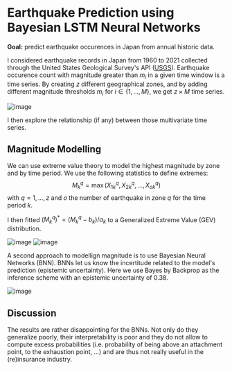 # Earthquake Prediction using Bayesian LSTM Neural Networks

**Goal:** predict earthquake occurences in Japan from annual historic data.

I considered earthquake records in Japan from 1960 to 2021 collected through the United States Geological Survey's API ([USGS](https://www.usgs.gov/)).
Earthquake occurence count with magnitude greater than $m_i$ in a given time window is a time series. By creating $z$ different geographical zones, and by adding different magnitude thresholds $m_i$ for $i \in \{1, ..., M \}$, we get $z \times M$ time series.

![image](https://user-images.githubusercontent.com/85329709/203319566-b68adf9d-6299-495d-b33e-9bb6a50cca58.png)

I then explore the relationship (if any) between those multivariate time series. 

## Magnitude Modelling

We can use extreme value theory to model the highest magnitude by zone and by time period. We use the following statistics to define extremes:
$$M_k^q = \max(X_{1k}^q, X_{2k}^q, ..., X_{ok}^q)$$
with $q = 1, ..., z$ and $o$ the number of earthquake in zone $q$ for the time period $k$.  

I then fitted $(M_k^q)^* = (M_k^q - b_k)/a_k$ to a Generalized Extreme Value (GEV) distribution.

![image](https://user-images.githubusercontent.com/85329709/203325228-e106ffb9-fd68-4f34-b3fb-c5c0c0cb1941.png)
![image](https://user-images.githubusercontent.com/85329709/203325437-01bc567d-59ed-45b5-894f-6ac9a8fa48aa.png)


A second approach to modellign magnitude is to use Bayesian Neural Networks (BNN). BNNs let us know the incertitude related to the model's prediction (epistemic uncertainty). Here we use Bayes by Backprop as the inference scheme with an epistemic uncertainty of 0.38.

![image](https://user-images.githubusercontent.com/85329709/203326656-88d18cd2-d9af-477b-859b-50f02a4ccb22.png)

## Discussion

The results are rather disappointing for the BNNs. Not only do they generalize poorly, their interpretability is poor and they do not allow to compute excess probabilities (i.e. probability of being above an attachment point, to the exhaustion point, ...) and are thus not really useful in the (re)insurance industry.
